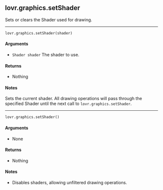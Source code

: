lovr.graphics.setShader
---

Sets or clears the Shader used for drawing.

---

    lovr.graphics.setShader(shader)

#### Arguments

- `Shader shader` The shader to use.

#### Returns

- Nothing

#### Notes

Sets the current shader.  All drawing operations will pass through the specified Shader until the
next call to `lovr.graphics.setShader`.

---

    lovr.graphics.setShader()

#### Arguments

- None

#### Returns

- Nothing

#### Notes

- Disables shaders, allowing unfiltered drawing operations.

